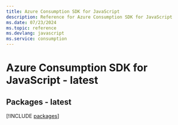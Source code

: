 ```yaml
---
title: Azure Consumption SDK for JavaScript
description: Reference for Azure Consumption SDK for JavaScript
ms.date: 07/23/2024
ms.topic: reference
ms.devlang: javascript
ms.service: consumption
---
```

# Azure Consumption SDK for JavaScript - latest
## Packages - latest
[!INCLUDE [packages](consumption-index.md)]